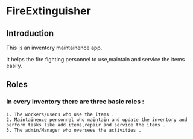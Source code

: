 # FireExtinguisher

## Introduction
 This is an inventory maintainence app.
 
 It helps the fire fighting personnel to use,maintain and service the items easily.

## Roles
### In every inventory there are three basic roles :
    1. The workers/users who use the items .
    2. Maintainence personnel who maintain and update the inventory and perform tasks like add items,repair and service the items .
    3. The admin/Manager who oversees the activities .
    
